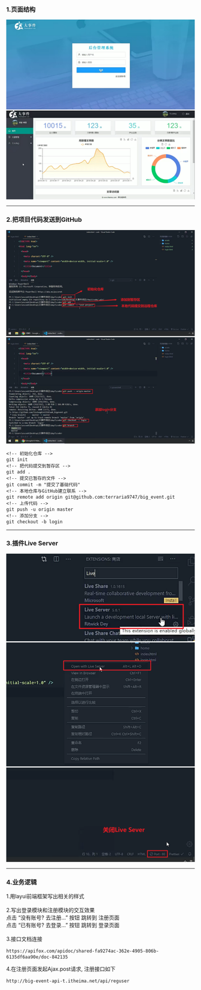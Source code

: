 ### 1.页面结构
![页面结构](img/01.登录页面.png)
![页面结构](img/02.后台主页.png)

---
### 2.把项目代码发送到GitHub
![把项目代码发送到GitHub](img/03.代码传到github.png)
![把项目代码发送到GitHub](img/04.添加分支.png)

```
<!-- 初始化仓库 -->
git init
<!-- 把代码提交到暂存区 -->
git add .
<!-- 提交已暂存的文件 -->
git commit -m "提交了基础代码"
<!-- 本地仓库与GitHub建立联系 -->
git remote add origin git@github.com:terraria9747/big_event.git
<!-- 上传代码 -->
git push -u origin master
<!-- 添加分支 -->
git checkout -b login
```

---
### 3.插件Live Server
![插件](img/05.Live%20Sever插件.png)
![插件](img/06.插件的使用.png)
![插件](img/07.关闭插件.png)


---
### 4.业务逻辑
1.用layui前端框架写出相关的样式<br>
<br>
2.写出登录模块和注册模块的交互效果<br>
点击 “没有账号? 去注册...” 按钮 跳转到 注册页面<br>
点击 “已有账号? 去登录...” 按钮 跳转到 登录页面<br>
<br>
3.接口文档连接<br>
```
https://apifox.com/apidoc/shared-fa9274ac-362e-4905-806b-6135df6aa90e/doc-842135
```
4.在注册页面发起Ajax.post请求, 注册接口如下
```
http://big-event-api-t.itheima.net/api/reguser
```


